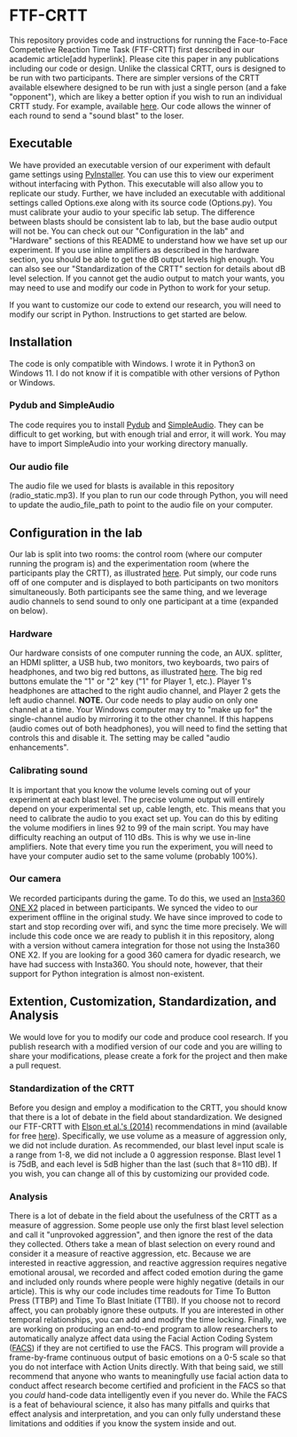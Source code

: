 # FTF-CRTT
This repository provides code and instructions for running the Face-to-Face Competetive Reaction Time Task (FTF-CRTT) first described in our academic article[add hyperlink]. Please cite this paper in any publications including our code or design. Unlike the classical CRTT, ours is designed to be run with two participants. There are simpler versions of the CRTT available elsewhere designed to be run with just a single person (and a fake "opponent"), which are likey a better option if you wish to run an individual CRTT study. For example, available [here](https://www.millisecond.com/download/library/competitivereactiontime). Our code allows the winner of each round to send a "sound blast" to the loser.

## Executable
We have provided an executable version of our experiment with default game settings using [PyInstaller](https://github.com/pyinstaller). You can use this to view our experiment without interfacing with Python. This executable will also allow you to replicate our study. Further, we have included an executable with additional settings called Options.exe along with its source code (Options.py). You must calibrate your audio to your specific lab setup. The difference between blasts should be consistent lab to lab, but the base audio output will not be. You can check out our "Configuration in the lab" and "Hardware" sections of this README to understand how we have set up our experiment. If you use inline amplifiers as described in the hardware section, you should be able to get the dB output levels high enough. You can also see our "Standardization of the CRTT" section for details about dB level selection. If you cannot get the audio output to match your wants, you may need to use and modify our code in Python to work for your setup.

If you want to customize our code to extend our research, you will need to modify our script in Python. Instructions to get started are below. 

## Installation
The code is only compatible with Windows. I wrote it in Python3 on Windows 11. I do not know if it is compatible with other versions of Python or Windows.

### Pydub and SimpleAudio
The code requires you to install [Pydub](https://github.com/jiaaro/pydub) and [SimpleAudio](https://github.com/hamiltron/py-simple-audio). They can be difficult to get working, but with enough trial and error, it will work. You may have to import SimpleAudio into your working directory manually.

### Our audio file
The audio file we used for blasts is available in this repository (radio_static.mp3). If you plan to run our code through Python, you will need to update the audio_file_path to point to the audio file on your computer.

## Configuration in the lab
Our lab is split into two rooms: the control room (where our computer running the program is) and the experimentation room (where the participants play the CRTT), as illustrated [here](https://github.com/AnnahGrace01/FTF-CRTT/blob/main/Arrangment%20of%20participants.pdf). Put simply, our code runs off of one computer and is displayed to both participants on two monitors simultaneously. Both participants see the same thing, and we leverage audio channels to send sound to only one participant at a time (expanded on below).

### Hardware
Our hardware consists of one computer running the code, an AUX. splitter, an HDMI splitter, a USB hub, two monitors, two keyboards, two pairs of headphones, and two big red buttons, as illustrated [here](https://github.com/AnnahGrace01/FTF-CRTT/blob/main/Hardware%20Diagram.pdf). The big red buttons emulate the "1" or "2" key ("1" for Player 1, etc.). Player 1's headphones are attached to the right audio channel, and Player 2 gets the left audio channel. **NOTE.** Our code needs to play audio on only one channel at a time. Your Windows computer may try to "make up for" the single-channel audio by mirroring it to the other channel. If this happens (audio comes out of both headphones), you will need to find the setting that controls this and disable it. The setting may be called "audio enhancements".

### Calibrating sound
It is important that you know the volume levels coming out of your experiment at each blast level. The precise volume output will entirely depend on your experimental set up, cable length, etc. This means that you need to calibrate the audio to you exact set up. You can do this by editing the volume modifiers in lines 92 to 99 of the main script. You may have difficulty reaching an output of 110 dBs. This is why we use in-line amplifiers. Note that every time you run the experiment, you will need to have your computer audio set to the same volume (probably 100%).

### Our camera
We recorded participants during the game. To do this, we used an [Insta360 ONE X2](https://www.insta360.com/product/insta360-onex2) placed in between participants. We synced the video to our experiment offline in the original study. We have since improved to code to start and stop recording over wifi, and sync the time more precisely. We will include this code once we are ready to publish it in this repository, along with a version without camera integration for those not using the Insta360 ONE X2. If you are looking for a good 360 camera for dyadic research, we have had success with Insta360. You should note, however, that their support for Python integration is almost non-existent.

## Extention, Customization, Standardization, and Analysis
We would love for you to modify our code and produce cool research. If you publish research with a modified version of our code and you are willing to share your modifications, please create a fork for the project and then make a pull request.

### Standardization of the CRTT
Before you design and employ a modification to the CRTT, you should know that there is a lot of debate in the field about standardization. We designed our FTF-CRTT with [Elson et al.'s (2014)](https://doi.org/10.1037/a0035569) recommendations in mind (available for free [here](https://www.researchgate.net/publication/259845770_Press_CRTT_to_Measure_Aggressive_Behavior_The_Unstandardized_Use_of_the_Competitive_Reaction_Time_Task_in_Aggression_Research)). Specifically, we use volume as a measure of aggression only, we did not include duration. As recommended, our blast level input scale is a range from 1-8, we did not include a 0 aggression response. Blast level 1 is 75dB, and each level is 5dB higher than the last (such that 8=110 dB). If you wish, you can change all of this by customizing our provided code.

### Analysis
There is a lot of debate in the field about the usefulness of the CRTT as a measure of aggression. Some people use only the first blast level selection and call it "unprovoked aggression", and then ignore the rest of the data they collected. Others take a mean of blast selection on every round and consider it a measure of reactive aggression, etc. Because we are interested in reactive aggression, and reactive aggression requires negative emotional arousal, we recorded and affect coded emotion during the game and included only rounds where people were highly negative (details in our article). This is why our code includes time readouts for Time To Button Press (TTBP) and Time To Blast Initiate (TTBI). If you choose not to record affect, you can probably ignore these outputs. If you are interested in other temporal relationships, you can add and modify the time locking. Finally, we are working on producing an end-to-end program to allow researchers to automatically analyze affect data using the Facial Action Coding System ([FACS](https://local.psy.miami.edu/faculty/dmessinger/c_c/rsrcs/rdgs/emot/FACSChapter_SAGEEncyclopedia.pdf)) if they are not certified to use the FACS. This program will provide a frame-by-frame continuous output of basic emotions on a 0-5 scale so that you do not interface with Action Units directly. With that being said, we still recommend that anyone who wants to meaningfully use facial action data to conduct affect research become certified and proficient in the FACS so that you *could* hand-code data intelligently even if you never do. While the FACS is a feat of behavioural science, it also has many pitfalls and quirks that effect analysis and interpretation, and you can only fully understand these limitations and oddities if you know the system inside and out.
